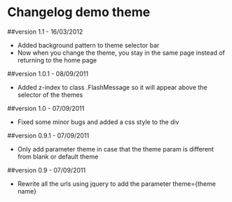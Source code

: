 Changelog demo theme
====================

##version 1.1 - 16/03/2012

* Added background pattern to theme selector bar
* Now when you change the theme, you stay in the same page instead of returning to the home page

##version 1.0.1 - 08/09/2011

* Added z-index to class .FlashMessage so it will appear above the selector of the themes

##version 1.0 - 07/09/2011

* Fixed some minor bugs and added a css style to the div

##version 0.9.1 - 07/09/2011

* Only add parameter theme in case that the theme param is different from blank or default theme

##version 0.9 - 07/09/2011

* Rewrite all the urls using jquery to add the parameter theme={theme name}